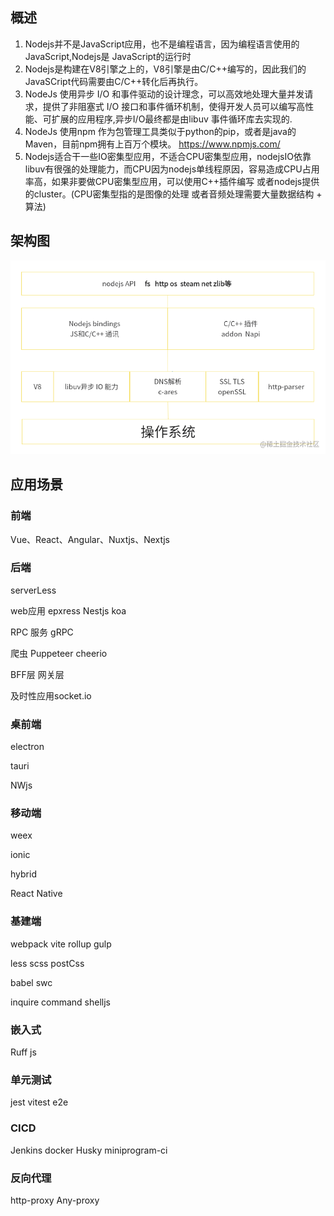 
## 概述
1. Nodejs并不是JavaScript应用，也不是编程语言，因为编程语言使用的JavaScript,Nodejs是 JavaScript的运行时
2. Nodejs是构建在V8引擎之上的，V8引擎是由C/C++编写的，因此我们的JavaSCript代码需要由C/C++转化后再执行。
3. NodeJs 使用异步 I/O 和事件驱动的设计理念，可以高效地处理大量并发请求，提供了非阻塞式 I/O 接口和事件循环机制，使得开发人员可以编写高性能、可扩展的应用程序,异步I/O最终都是由libuv 事件循环库去实现的.
4. NodeJs 使用npm 作为包管理工具类似于python的pip，或者是java的Maven，目前npm拥有上百万个模块。
   https://www.npmjs.com/
5. Nodejs适合干一些IO密集型应用，不适合CPU密集型应用，nodejsIO依靠libuv有很强的处理能力，而CPU因为nodejs单线程原因，容易造成CPU占用率高，如果非要做CPU密集型应用，可以使用C++插件编写 或者nodejs提供的cluster。(CPU密集型指的是图像的处理 或者音频处理需要大量数据结构 + 算法)
## 架构图

![img.png](img.png)
## 应用场景

### 前端
Vue、React、Angular、Nuxtjs、Nextjs

### 后端
serverLess

web应用 epxress Nestjs koa

RPC 服务 gRPC

爬虫 Puppeteer cheerio

BFF层 网关层

及时性应用socket.io


### 桌前端
electron

tauri

NWjs

### 移动端
weex

ionic

hybrid

React Native

### 基建端
webpack vite rollup gulp

less scss postCss

babel swc

inquire command  shelljs

### 嵌入式
Ruff js

### 单元测试
jest vitest e2e

### CICD
Jenkins docker  Husky   miniprogram-ci

### 反向代理
http-proxy Any-proxy
